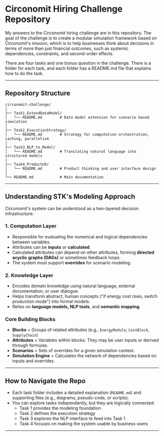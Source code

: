 # Circonomit Hiring Challenge Repository

My answers to the Circonomit hiring challenge are in this repository. The goal of the challenge is to create a modular simulation framework based on Circonomit's mission, which is to help businesses think about decisions in terms of more than just financial outcomes, such as systemic dependencies, constraints, and second-order effects.

There are four tasks and one bonus question in the challenge. There is a folder for each task, and each folder has a README.md file that explains how to do the task.

---

## Repository Structure

```
circonomit-challenge/
│
├── Task1_ExtendDataModel/
│   └── README.md        # Data model extension for scenario based simulation
│
├── Task2_ExecutionStrategy/
│   └── README.md        # Strategy for computation orchestration, caching, parallelism
│
├── Task3_NLP_to_Model/
│   └── README.md        # Translating natural language into structured models
│
├── Task4_ProductUX/
│   └── README.md        # Product thinking and user interface design
│
└── README.md            # Main documentation
```

---

## Understanding STK's Modeling Approach

Circonomit's system can be understood as a two-layered decision infrastructure:

### 1. **Computation Layer**
- Responsible for evaluating the numerical and logical dependencies between variables.
- Attributes can be **inputs** or **calculated**.
- Calculated attributes can depend on other attributes, forming **directed acyclic graphs (DAGs)** or sometimes feedback loops.
- The system must support **overrides** for scenario modeling.

### 2. **Knowledge Layer**
- Encodes domain knowledge using natural language, external documentation, or user dialogue.
- Helps transform abstract, human concepts ("if energy cost rises, switch production mode") into formal models.
- Relies on **language models, NLP tools**, and **semantic mapping**.

### Core Building Blocks
- **Blocks** = Groups of related attributes (e.g., `EnergyModule`, `CostBlock`, `SupplyChain`)
- **Attributes** = Variables within blocks. They may be user inputs or derived through formulas.
- **Scenarios** = Sets of overrides for a given simulation context.
- **Simulation Engine** = Calculates the network of dependencies based on inputs and overrides.

---

## How to Navigate the Repo
- Each task folder includes a detailed explanation (`README.md`) and supporting files (e.g., diagrams, pseudo-code, or scripts).
- You can explore tasks independently, but they are logically connected:
  - Task 1 provides the modeling foundation
  - Task 2 defines the execution strategy
  - Task 3 explores the NLP interface to feed into Task 1
  - Task 4 focuses on making the system usable by business users

---
